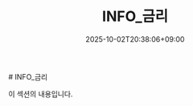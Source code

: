 ﻿---
title: "INFO_금리"
date: 2025-10-02T20:38:06+09:00
lastmod: 2025-10-02T20:38:06+09:00
type: docs
sidebar:
  open: true
weight: 1
---
<div style="display:none">
  <meta property="article:published_time" content="2025-10-02T11:38:06Z" />
  <meta property="article:modified_time" content="2025-10-02T11:38:06Z" />
</div>
# INFO_금리

이 섹션의 내용입니다.
